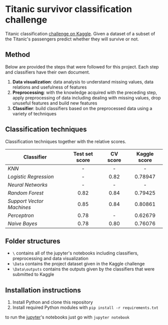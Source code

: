 # Titanic survivor classification challenge
Titanic classification [challenge on Kaggle](https://www.kaggle.com/c/titanic).
Given a dataset of a subset of the Titanic's passengers predict whether they will survive or not.

## Method
Below are provided the steps that were followed for this project. Each step and classifiers have their own document.

1. **Data visualization**: data analysis to understand missing values, data relations and usefulness of features
2. **Preprocessing**: with the knowledge acquired with the preceding step, apply preprocessing of data including dealing with missing values, drop unuseful features and build new features
3. **Classifier**: build classifiers based on the preprocessed data using a variety of techniques

## Classification techniques
Classification techniques together with the relative scores.

| Classifier | Test set score | CV score | Kaggle score |
| ------ |:------:|:------:|:------:|
| *KNN* | - | - | - |
| *Logistic Regression* | - | 0.82 | 0.78947 |
| *Neural Networks* | - | - | - |
| *Random Forest* | 0.82 | 0.84 | 0.79425 |
| *Support Vector Machines* | 0.85 | 0.84 | 0.80861 |
| *Perceptron* | 0.78 | - | 0.62679 |
| *Naive Bayes* | 0.78 | 0.80 | 0.76076 |

## Folder structures
* `\` contains all of the jupyter's notebooks including classifiers, preprocessing and data visualization
* `\Data` contains the project dataset given in the Kaggle challenge
* `\Data\outputs` contains the outputs given by the classifiers that were submitted to Kaggle

## Installation instructions
1. Install Python and clone this repository
2. Install required Python modules with `pip install -r requirements.txt`

to run the [jupyter](http://jupyter.org/)'s notebooks just go with `jupyter notebook`

